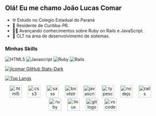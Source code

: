 ## Olá! Eu me chamo João Lucas Comar

- 🌐 Estudo no Colegio Estadual do Paraná
- 🏡 Residente de Curitiba-PR.
- 👨‍💻 Avançando conhecimentos sobre Ruby on Rails e JavaScript.
- 🏢 CLT na área de desenvolvimento de sistemas.

<h3>Minhas Skills</h3>

![HTML5](https://img.shields.io/badge/-HTML5-333333?style=flat&logo=HTML5)
![Javascript](https://img.shields.io/badge/-Javascript-333333?style=flat&logo=Javascript)
![Ruby](https://img.shields.io/badge/-Ruby-333333?style=flat&logo=Ruby&logoColor=CC342D)
![Rails](https://img.shields.io/badge/-Rails-333333?style=flat&logo=Ruby%20on%20Rails&logoColor=CC0000)


[![jlcomar GitHub Stats-Dark](https://github-readme-stats.vercel.app/api?username=jlcomar&show_icons=true&theme=dark#gh-dark-mode-only)](https://github.com/jlcomar)

[![Top Langs](https://github-readme-stats.vercel.app/api/top-langs/?username=jlcomar&theme=dark&count_private=true)](https://github.com/jlcomar?tab=repositories)

<div align="center">
  <img src="https://cdn.jsdelivr.net/gh/devicons/devicon/icons/html5/html5-original.svg" height="40" alt="html5 logo"  />
  <img width="12" />
  <img src="https://cdn.jsdelivr.net/gh/devicons/devicon/icons/css3/css3-original.svg" height="40" alt="css3 logo"  />
  <img width="12" />
  <img src="https://cdn.jsdelivr.net/gh/devicons/devicon/icons/sass/sass-original.svg" height="40" alt="sass logo"  />
  <img width="12" />
  <img src="https://cdn.jsdelivr.net/gh/devicons/devicon/icons/bootstrap/bootstrap-original.svg" height="40" alt="bootstrap logo"  />
  <img width="12" />
  <img src="https://cdn.jsdelivr.net/gh/devicons/devicon/icons/javascript/javascript-original.svg" height="40" alt="javascript logo"  />
  <img width="12" />
  <img src="https://cdn.jsdelivr.net/gh/devicons/devicon/icons/typescript/typescript-original.svg" height="40" alt="typescript logo"  />
  <img width="12" />
  <img src="https://cdn.jsdelivr.net/gh/devicons/devicon/icons/nodejs/nodejs-original.svg" height="40" alt="nodejs logo"  />
  <img width="12" />
  <img src="https://cdn.jsdelivr.net/gh/devicons/devicon/icons/rails/rails-original-wordmark.svg" height="40" alt="rails logo"  />
  <img width="12" />
  <img src="https://cdn.jsdelivr.net/gh/devicons/devicon/icons/ruby/ruby-original.svg" height="40" alt="ruby logo"  />
  <img width="12" />
  <img src="https://cdn.jsdelivr.net/gh/devicons/devicon/icons/linux/linux-original.svg" height="40" alt="linux logo"  />
  <img width="12" />
  <img src="https://cdn.jsdelivr.net/gh/devicons/devicon/icons/git/git-original.svg" height="40" alt="git logo"  />
  <img width="12" />
  <img src="https://cdn.jsdelivr.net/gh/devicons/devicon/icons/vscode/vscode-original.svg" height="40" alt="vscode logo"  />
</div>

  ##
 
